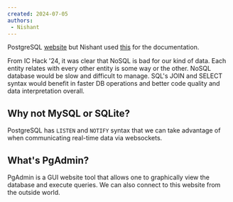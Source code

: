 ```yaml
---
created: 2024-07-05
authors:
 - Nishant
---
```

PostgreSQL [website](https://www.postgresql.org/) but Nishant used [this](https://chatgpt.com) for the documentation.

From IC Hack '24, it was clear that NoSQL is bad for our kind of data. Each entity relates with every other entity is some way or the other. NoSQL database would be slow and difficult to manage. SQL's JOIN and SELECT syntax would benefit in faster DB operations and better code quality and data interpretation overall. 

## Why not MySQL or SQLite?

PostgreSQL has `LISTEN` and `NOTIFY` syntax that we can take advantage of when communicating real-time data via websockets.

## What's PgAdmin?

PgAdmin is a GUI website tool that allows one to graphically view the database and execute queries. We can also connect to this website from the outside world. 
